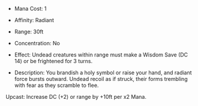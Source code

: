 - Mana Cost: 1
    
- Affinity: Radiant
    
- Range: 30ft
    
- Concentration: No
    
- Effect: Undead creatures within range must make a Wisdom Save (DC 14) or be frightened for 3 turns.
    
- Description: You brandish a holy symbol or raise your hand, and radiant force bursts outward. Undead recoil as if struck, their forms trembling with fear as they scramble to flee.
    

Upcast: Increase DC (+2) or range by +10ft per x2 Mana.
